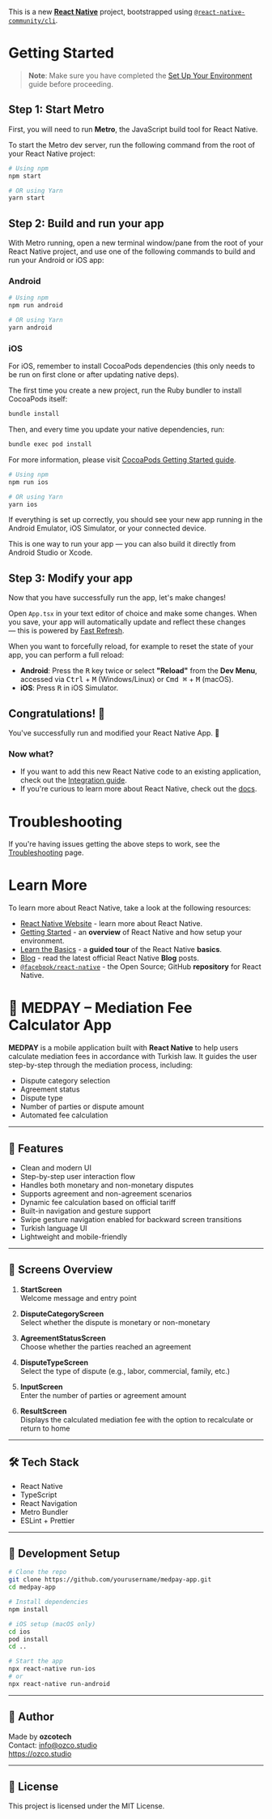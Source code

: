 This is a new [**React Native**](https://reactnative.dev) project, bootstrapped using [`@react-native-community/cli`](https://github.com/react-native-community/cli).

# Getting Started

> **Note**: Make sure you have completed the [Set Up Your Environment](https://reactnative.dev/docs/set-up-your-environment) guide before proceeding.

## Step 1: Start Metro

First, you will need to run **Metro**, the JavaScript build tool for React Native.

To start the Metro dev server, run the following command from the root of your React Native project:

```sh
# Using npm
npm start

# OR using Yarn
yarn start
```

## Step 2: Build and run your app

With Metro running, open a new terminal window/pane from the root of your React Native project, and use one of the following commands to build and run your Android or iOS app:

### Android

```sh
# Using npm
npm run android

# OR using Yarn
yarn android
```

### iOS

For iOS, remember to install CocoaPods dependencies (this only needs to be run on first clone or after updating native deps).

The first time you create a new project, run the Ruby bundler to install CocoaPods itself:

```sh
bundle install
```

Then, and every time you update your native dependencies, run:

```sh
bundle exec pod install
```

For more information, please visit [CocoaPods Getting Started guide](https://guides.cocoapods.org/using/getting-started.html).

```sh
# Using npm
npm run ios

# OR using Yarn
yarn ios
```

If everything is set up correctly, you should see your new app running in the Android Emulator, iOS Simulator, or your connected device.

This is one way to run your app — you can also build it directly from Android Studio or Xcode.

## Step 3: Modify your app

Now that you have successfully run the app, let's make changes!

Open `App.tsx` in your text editor of choice and make some changes. When you save, your app will automatically update and reflect these changes — this is powered by [Fast Refresh](https://reactnative.dev/docs/fast-refresh).

When you want to forcefully reload, for example to reset the state of your app, you can perform a full reload:

- **Android**: Press the <kbd>R</kbd> key twice or select **"Reload"** from the **Dev Menu**, accessed via <kbd>Ctrl</kbd> + <kbd>M</kbd> (Windows/Linux) or <kbd>Cmd ⌘</kbd> + <kbd>M</kbd> (macOS).
- **iOS**: Press <kbd>R</kbd> in iOS Simulator.

## Congratulations! :tada:

You've successfully run and modified your React Native App. :partying_face:

### Now what?

- If you want to add this new React Native code to an existing application, check out the [Integration guide](https://reactnative.dev/docs/integration-with-existing-apps).
- If you're curious to learn more about React Native, check out the [docs](https://reactnative.dev/docs/getting-started).

# Troubleshooting

If you're having issues getting the above steps to work, see the [Troubleshooting](https://reactnative.dev/docs/troubleshooting) page.

# Learn More

To learn more about React Native, take a look at the following resources:

- [React Native Website](https://reactnative.dev) - learn more about React Native.
- [Getting Started](https://reactnative.dev/docs/environment-setup) - an **overview** of React Native and how setup your environment.
- [Learn the Basics](https://reactnative.dev/docs/getting-started) - a **guided tour** of the React Native **basics**.
- [Blog](https://reactnative.dev/blog) - read the latest official React Native **Blog** posts.
- [`@facebook/react-native`](https://github.com/facebook/react-native) - the Open Source; GitHub **repository** for React Native.

# 🧮 MEDPAY – Mediation Fee Calculator App

**MEDPAY** is a mobile application built with **React Native** to help users calculate mediation fees in accordance with Turkish law. It guides the user step-by-step through the mediation process, including:

- Dispute category selection
- Agreement status
- Dispute type
- Number of parties or dispute amount
- Automated fee calculation

---

## 🚀 Features

- Clean and modern UI
- Step-by-step user interaction flow
- Handles both monetary and non-monetary disputes
- Supports agreement and non-agreement scenarios
- Dynamic fee calculation based on official tariff
- Built-in navigation and gesture support
- Swipe gesture navigation enabled for backward screen transitions
- Turkish language UI
- Lightweight and mobile-friendly

---

## 📱 Screens Overview

1. **StartScreen**  
   Welcome message and entry point

2. **DisputeCategoryScreen**  
   Select whether the dispute is monetary or non-monetary

3. **AgreementStatusScreen**  
   Choose whether the parties reached an agreement

4. **DisputeTypeScreen**  
   Select the type of dispute (e.g., labor, commercial, family, etc.)

5. **InputScreen**  
   Enter the number of parties or agreement amount

6. **ResultScreen**  
   Displays the calculated mediation fee with the option to recalculate or return to home

---

## 🛠️ Tech Stack

- React Native
- TypeScript
- React Navigation
- Metro Bundler
- ESLint + Prettier

---

## 🧪 Development Setup

```bash
# Clone the repo
git clone https://github.com/yourusername/medpay-app.git
cd medpay-app

# Install dependencies
npm install

# iOS setup (macOS only)
cd ios
pod install
cd ..

# Start the app
npx react-native run-ios
# or
npx react-native run-android
```

---

## 👤 Author

Made by **ozcotech**  
Contact: info@ozco.studio  
https://ozco.studio

---

## 📄 License

This project is licensed under the MIT License.